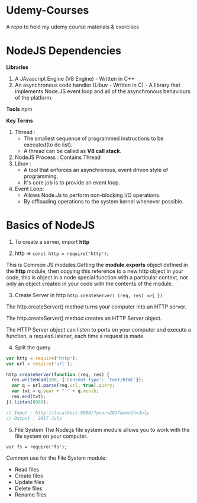 # Udemy-Courses
A repo to hold my udemy course materials &amp; exercises

# NodeJS Dependencies

**Libraries**
1. A JAvascript Engine (V8 Engine) - Written in C++
2. An asynchronous code handler (Libuv - Written in C) - A library that implements Node.JS event loop and all of the asynchronous behaviours of the platform.

**Tools**
npm

**Key Terms**

1. Thread : 
   - The smallest sequence of programmed instructions to be executed(to do list). 
   - A thread can be called as **V8 call stack**.
2. NodeJS Process : Contains Thread
3. Libuv : 
   - A tool that enforces an asynchronous, event driven style of programming.
   - It's core job is to provide an event loop.
4. Event Loop:
   - Allows Node.Js to perform non-blocking I/O operations. 
   - By offloading operations to the system kernel whenever possible.

# Basics of NodeJS

1. To create a server, import **http**
   
2. http => `const http = require('http');`

  This is Common JS modules.Getting the **module.exports** object defined in the **http** module, then copying this reference to a new http object in your code, this is object in a node special function with a particular context, not only an object created in your code with the contents of the module.

3. Create Server in http `http.createServer( (req, res) =>{ })`

  The http.createServer() method turns your computer into an HTTP server.

  The http.createServer() method creates an HTTP Server object.

  The HTTP Server object can listen to ports on your computer and execute a function, a requestListener, each time a request is made.

4. Split the query

```js
var http = require('http');
var url = require('url');

http.createServer(function (req, res) {
  res.writeHead(200, {'Content-Type': 'text/html'});
  var q = url.parse(req.url, true).query;
  var txt = q.year + " " + q.month;
  res.end(txt);
}).listen(8080);

// Input : http://localhost:8080/?year=2017&month=July
// Output : 2017 July
 ```

5. File System
The Node.js file system module allows you to work with the file system on your computer.

`var fs = require('fs');`

Common use for the File System module:

  - Read files
  - Create files
  - Update files
  - Delete files
  - Rename files